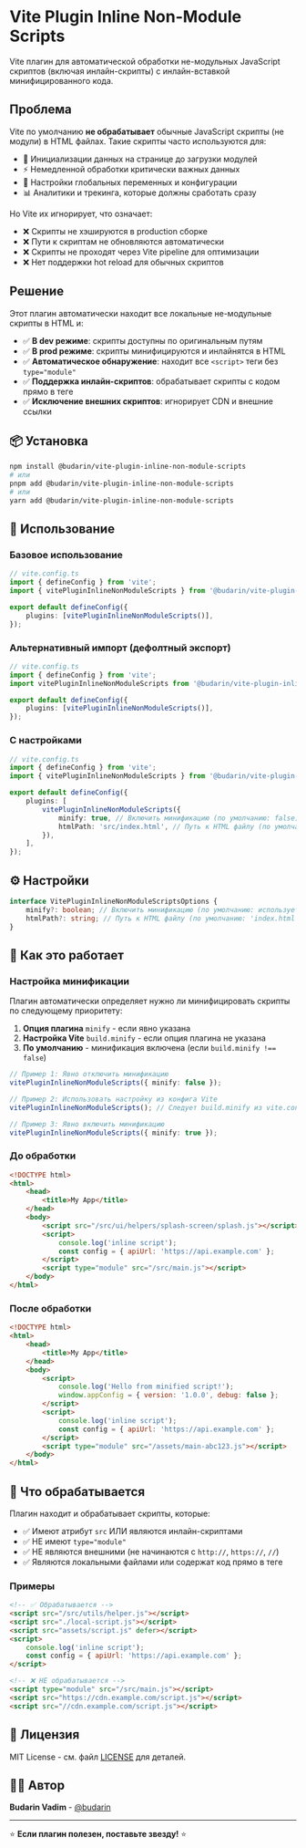 # Vite Plugin Inline Non-Module Scripts

Vite плагин для автоматической обработки не-модульных JavaScript скриптов (включая инлайн-скрипты) с инлайн-вставкой минифицированного кода.

## Проблема

Vite по умолчанию **не обрабатывает** обычные JavaScript скрипты (не модули) в HTML файлах. Такие скрипты часто используются для:

- 🔧 Инициализации данных на странице до загрузки модулей
- ⚡ Немедленной обработки критически важных данных
- 🎯 Настройки глобальных переменных и конфигурации
- 📊 Аналитики и трекинга, которые должны сработать сразу

Но Vite их игнорирует, что означает:

- ❌ Скрипты не хэшируются в production сборке
- ❌ Пути к скриптам не обновляются автоматически
- ❌ Скрипты не проходят через Vite pipeline для оптимизации
- ❌ Нет поддержки hot reload для обычных скриптов

## Решение

Этот плагин автоматически находит все локальные не-модульные скрипты в HTML и:

- ✅ **В dev режиме**: скрипты доступны по оригинальным путям
- ✅ **В prod режиме**: скрипты минифицируются и инлайнятся в HTML
- ✅ **Автоматическое обнаружение**: находит все `<script>` теги без `type="module"`
- ✅ **Поддержка инлайн-скриптов**: обрабатывает скрипты с кодом прямо в теге
- ✅ **Исключение внешних скриптов**: игнорирует CDN и внешние ссылки

## 📦 Установка

```bash
npm install @budarin/vite-plugin-inline-non-module-scripts
# или
pnpm add @budarin/vite-plugin-inline-non-module-scripts
# или
yarn add @budarin/vite-plugin-inline-non-module-scripts
```

## 🔧 Использование

### Базовое использование

```typescript
// vite.config.ts
import { defineConfig } from 'vite';
import { vitePluginInlineNonModuleScripts } from '@budarin/vite-plugin-inline-non-module-scripts';

export default defineConfig({
    plugins: [vitePluginInlineNonModuleScripts()],
});
```

### Альтернативный импорт (дефолтный экспорт)

```typescript
// vite.config.ts
import { defineConfig } from 'vite';
import vitePluginInlineNonModuleScripts from '@budarin/vite-plugin-inline-non-module-scripts';

export default defineConfig({
    plugins: [vitePluginInlineNonModuleScripts()],
});
```

### С настройками

```typescript
// vite.config.ts
import { defineConfig } from 'vite';
import { vitePluginInlineNonModuleScripts } from '@budarin/vite-plugin-inline-non-module-scripts';

export default defineConfig({
    plugins: [
        vitePluginInlineNonModuleScripts({
            minify: true, // Включить минификацию (по умолчанию: false)
            htmlPath: 'src/index.html', // Путь к HTML файлу (по умолчанию: 'index.html')
        }),
    ],
});
```

## ⚙️ Настройки

```typescript
interface VitePluginInlineNonModuleScriptsOptions {
    minify?: boolean; // Включить минификацию (по умолчанию: использует настройку build.minify из конфига Vite)
    htmlPath?: string; // Путь к HTML файлу (по умолчанию: 'index.html')
}
```

## 📝 Как это работает

### Настройка минификации

Плагин автоматически определяет нужно ли минифицировать скрипты по следующему приоритету:

1. **Опция плагина** `minify` - если явно указана
2. **Настройка Vite** `build.minify` - если опция плагина не указана
3. **По умолчанию** - минификация включена (если `build.minify !== false`)

```typescript
// Пример 1: Явно отключить минификацию
vitePluginInlineNonModuleScripts({ minify: false });

// Пример 2: Использовать настройку из конфига Vite
vitePluginInlineNonModuleScripts(); // Следует build.minify из vite.config.ts

// Пример 3: Явно включить минификацию
vitePluginInlineNonModuleScripts({ minify: true });
```

### До обработки

```html
<!DOCTYPE html>
<html>
    <head>
        <title>My App</title>
    </head>
    <body>
        <script src="/src/ui/helpers/splash-screen/splash.js"></script>
        <script>
            console.log('inline script');
            const config = { apiUrl: 'https://api.example.com' };
        </script>
        <script type="module" src="/src/main.js"></script>
    </body>
</html>
```

### После обработки

```html
<!DOCTYPE html>
<html>
    <head>
        <title>My App</title>
    </head>
    <body>
        <script>
            console.log('Hello from minified script!');
            window.appConfig = { version: '1.0.0', debug: false };
        </script>
        <script>
            console.log('inline script');
            const config = { apiUrl: 'https://api.example.com' };
        </script>
        <script type="module" src="/assets/main-abc123.js"></script>
    </body>
</html>
```

## 🎯 Что обрабатывается

Плагин находит и обрабатывает скрипты, которые:

- ✅ Имеют атрибут `src` ИЛИ являются инлайн-скриптами
- ✅ НЕ имеют `type="module"`
- ✅ НЕ являются внешними (не начинаются с `http://`, `https://`, `//`)
- ✅ Являются локальными файлами или содержат код прямо в теге

### Примеры

```html
<!-- ✅ Обрабатывается -->
<script src="/src/utils/helper.js"></script>
<script src="./local-script.js"></script>
<script src="assets/script.js" defer></script>
<script>
    console.log('inline script');
    const config = { apiUrl: 'https://api.example.com' };
</script>

<!-- ❌ НЕ обрабатывается -->
<script type="module" src="/src/main.js"></script>
<script src="https://cdn.example.com/script.js"></script>
<script src="//cdn.example.com/script.js"></script>
```

## 📄 Лицензия

MIT License - см. файл [LICENSE](LICENSE) для деталей.

## 👨‍💻 Автор

**Budarin Vadim** - [@budarin](https://github.com/budarin)

---

⭐ **Если плагин полезен, поставьте звезду!** ⭐

